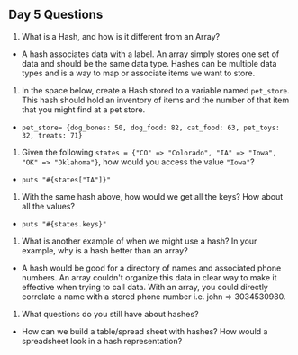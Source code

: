 ## Day 5 Questions

1. What is a Hash, and how is it different from an Array?

* A hash associates data with a label. An array simply stores one set of data and should be the same data type. Hashes can be multiple data types and is a way to map or associate items we want to store.

1. In the space below, create a Hash stored to a variable named `pet_store`.  This hash should hold an inventory of items and the number of that item that you might find at a pet store.

* `pet_store= {dog_bones: 50, dog_food: 82, cat_food: 63, pet_toys: 32, treats: 71}`


1. Given the following `states = {"CO" => "Colorado", "IA" => "Iowa", "OK" => "Oklahoma"}`, how would you access the value `"Iowa"`?

* `puts "#{states["IA"]}"`

1. With the same hash above, how would we get all the keys?  How about all the values?

* `puts "#{states.keys}" `

1. What is another example of when we might use a hash?  In your example, why is a hash better than an array?

* A hash would be good for a directory of names and associated phone numbers. An array couldn't organize this data in clear way to make it effective when trying to call data. With an array, you could directly correlate a name with a stored phone number i.e. john => 3034530980.

1. What questions do you still have about hashes?

* How can we build a table/spread sheet with hashes? How would a spreadsheet look in a hash representation?
